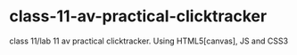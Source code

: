 # class-11-av-practical-clicktracker
class 11/lab 11 av practical clicktracker. Using HTML5[canvas], JS and CSS3
